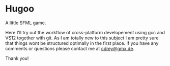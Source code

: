 Hugoo
=====

A little SFML game.

Here I'll try out the workflow of cross-platform developement using gcc and VS12 together with git. 
As I am totally new to this subject I am pretty sure that things wont be structured optimally in the first place.
If you have any comments or questions please contact me at cdrey@gmx.de.

Thank you!
